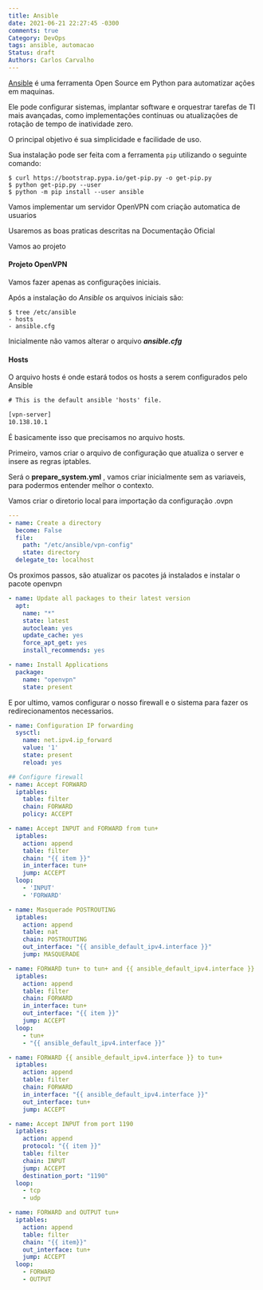 ```yaml
---
title: Ansible
date: 2021-06-21 22:27:45 -0300
comments: true
Category: DevOps
tags: ansible, automacao
Status: draft
Authors: Carlos Carvalho
---
```



[Ansible](ansible.com) é uma ferramenta Open Source em Python para automatizar ações em maquinas.

Ele pode configurar sistemas, implantar software e orquestrar tarefas de TI mais avançadas, como implementações contínuas ou atualizações de rotação de tempo de inatividade zero.

O principal objetivo é sua simplicidade e facilidade de uso.
<!--more-->

Sua instalação pode ser feita com a ferramenta ```pip``` utilizando o seguinte comando:

```console
$ curl https://bootstrap.pypa.io/get-pip.py -o get-pip.py
$ python get-pip.py --user
$ python -m pip install --user ansible
```

Vamos implementar um servidor OpenVPN com criação automatica de usuarios

Usaremos as boas praticas descritas na Documentação Oficial


Vamos ao projeto

#### Projeto OpenVPN

Vamos fazer apenas as configurações iniciais.

Após a instalação do *Ansible* os arquivos iniciais são:

```console
$ tree /etc/ansible
- hosts
- ansible.cfg
```
Inicialmente não vamos alterar o arquivo ***ansible.cfg***

#### Hosts
O arquivo hosts é onde estará todos os hosts a serem configurados pelo Ansible

```txt
# This is the default ansible 'hosts' file.

[vpn-server]
10.138.10.1
```

É basicamente isso que precisamos no arquivo hosts.

Primeiro, vamos criar o arquivo de configuração que atualiza o server e insere as regras iptables. 

Será o __prepare_system.yml__ , vamos criar inicialmente sem as variaveis, para podermos entender melhor o contexto.


Vamos criar o diretorio local para importação da configuração .ovpn
```yaml
---
- name: Create a directory
  become: False
  file:
    path: "/etc/ansible/vpn-config"
    state: directory
  delegate_to: localhost
```

Os proximos passos, são atualizar os pacotes já instalados e instalar o pacote openvpn
```yaml
- name: Update all packages to their latest version
  apt:
    name: "*"
    state: latest
    autoclean: yes
    update_cache: yes
    force_apt_get: yes
    install_recommends: yes

- name: Install Applications
  package:
    name: "openvpn"
    state: present
```

E por ultimo, vamos configurar o nosso firewall e o sistema para fazer os redirecionamentos necessarios.
```yaml
- name: Configuration IP forwarding
  sysctl:
    name: net.ipv4.ip_forward
    value: '1'
    state: present
    reload: yes

## Configure firewall
- name: Accept FORWARD
  iptables:
    table: filter
    chain: FORWARD
    policy: ACCEPT

- name: Accept INPUT and FORWARD from tun+
  iptables:
    action: append
    table: filter
    chain: "{{ item }}"
    in_interface: tun+
    jump: ACCEPT
  loop:
    - 'INPUT'
    - 'FORWARD'

- name: Masquerade POSTROUTING
  iptables:
    action: append
    table: nat
    chain: POSTROUTING
    out_interface: "{{ ansible_default_ipv4.interface }}"
    jump: MASQUERADE

- name: FORWARD tun+ to tun+ and {{ ansible_default_ipv4.interface }}
  iptables:
    action: append
    table: filter
    chain: FORWARD
    in_interface: tun+
    out_interface: "{{ item }}"
    jump: ACCEPT
  loop:
    - tun+
    - "{{ ansible_default_ipv4.interface }}"

- name: FORWARD {{ ansible_default_ipv4.interface }} to tun+
  iptables:
    action: append
    table: filter
    chain: FORWARD
    in_interface: "{{ ansible_default_ipv4.interface }}"
    out_interface: tun+
    jump: ACCEPT

- name: Accept INPUT from port 1190
  iptables:
    action: append
    protocol: "{{ item }}"
    table: filter
    chain: INPUT
    jump: ACCEPT
    destination_port: "1190"
  loop:
    - tcp
    - udp

- name: FORWARD and OUTPUT tun+
  iptables:
    action: append
    table: filter
    chain: "{{ item}}"
    out_interface: tun+
    jump: ACCEPT
  loop:
    - FORWARD
    - OUTPUT  
```

